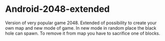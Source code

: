# Android-2048-extended
Version of very popular game 2048. Extended of possibility to create your own map and new mode of game. In new mode in random place the black hole can spawn. To remove it from map you have to sacrifice one of blocks.
